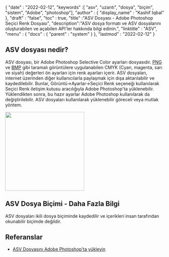 {
  "date" : "2022-02-12",
  "keywords" :[ "asv", "uzantı", "dosya", "biçim", "sistem", "Adobe", "photoshop"],
  "author" : {
    "display_name" : "Kashif Iqbal"
},
  "draft" : "false",
  "toc" : true,
  "title" :"ASV Dosyası - Adobe Photoshop Seçici Renk Dosyası",
  "description":"ASV dosya formatı ve ASV dosyalarını oluşturabilen ve açabilen API'ler hakkında bilgi edinin.",
  "linktitle" : "ASV",
  "menu" : {
    "docs" : {
      "parent" : "system"
}
},
  "lastmod" : "2022-02-12"
}

## ASV dosyası nedir?

ASV dosyası, bir Adobe Photoshop Selective Color ayarları dosyasıdır. [PNG](/tr/image/png/) ve [BMP](/tr/image/bmp/) gibi taramalı görüntülere uygulanabilen CMYK (Cyan, magenta, sarı ve siyah) değerleri ön ayarları için renk ayarları içerir. ASV dosyaları, internet üzerinden diğer kullanıcılarla paylaşmak için dışa aktarılabilir ve kaydedilebilir. Bunlar, Görüntü->Ayarlar->Seçici Renk seçeneği kullanılarak Seçici Renk iletişim kutusu aracılığıyla Adobe Photoshop'ta yüklenebilir. Yüklendikten sonra, bu hazır ayarlar Adobe Photoshop kullanılarak da değiştirilebilir. ASV dosyaları kullanılarak yüklenebilir
göreceli veya mutlak yöntem.

[<img src="asv.png" width="250"/> ](../asv.png)

## ASV Dosya Biçimi - Daha Fazla Bilgi

ASV dosyaları ikili dosya biçiminde kaydedilir ve içerikleri insan tarafından okunabilir biçimde değildir.

## Referanslar

* [ASV Dosyasını Adobe Photoshop'ta yükleyin](https://community.adobe.com/t5/photoshop-ecosystem-discussions/photoshop-asv-file-preset-wont-open/m-p/12587356)

